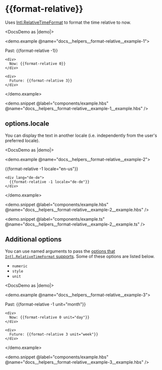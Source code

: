 # &#123;&#123;format-relative&#125;&#125;

Uses [Intl.RelativeTimeFormat](https://developer.mozilla.org/en-US/docs/Web/JavaScript/Reference/Global_Objects/RelativeTimeFormat) to format the time relative to now.

<DocsDemo as |demo|>
  <LocaleSwitcher />

  <demo.example @name="docs__helpers__format-relative__example-1">
    <div>
      Past: {{format-relative -1}}
    </div>

    <div>
      Now: {{format-relative 0}}
    </div>

    <div>
      Future: {{format-relative 3}}
    </div>
  </demo.example>

  <demo.snippet
    @label="components/example.hbs"
    @name="docs__helpers__format-relative__example-1__example.hbs"
  />
</DocsDemo>


## options.locale

You can display the text in another locale (i.e. independently from the user's preferred locale).

<DocsDemo as |demo|>
  <LocaleSwitcher />

  <demo.example @name="docs__helpers__format-relative__example-2">
    <div lang="en-us">
      {{format-relative -1 locale="en-us"}}
    </div>

    <div lang="de-de">
      {{format-relative -1 locale="de-de"}}
    </div>
  </demo.example>

  <demo.snippet
    @label="components/example.hbs"
    @name="docs__helpers__format-relative__example-2__example.hbs"
  />

  <demo.snippet
    @label="components/example.ts"
    @name="docs__helpers__format-relative__example-2__example.ts"
  />
</DocsDemo>


## Additional options

You can use named arguments to pass the [options that `Intl.RelativeTimeFormat` supports](https://developer.mozilla.org/docs/Web/JavaScript/Reference/Global_Objects/Intl/RelativeTimeFormat/RelativeTimeFormat#options). Some of these options are listed below.

- `numeric`
- `style`
- `unit`

<DocsDemo as |demo|>
  <LocaleSwitcher />

  <demo.example @name="docs__helpers__format-relative__example-3">
    <div>
      Past: {{format-relative -1 unit="month"}}
    </div>

    <div>
      Now: {{format-relative 0 unit="day"}}
    </div>

    <div>
      Future: {{format-relative 3 unit="week"}}
    </div>
  </demo.example>

  <demo.snippet
    @label="components/example.hbs"
    @name="docs__helpers__format-relative__example-3__example.hbs"
  />
</DocsDemo>
